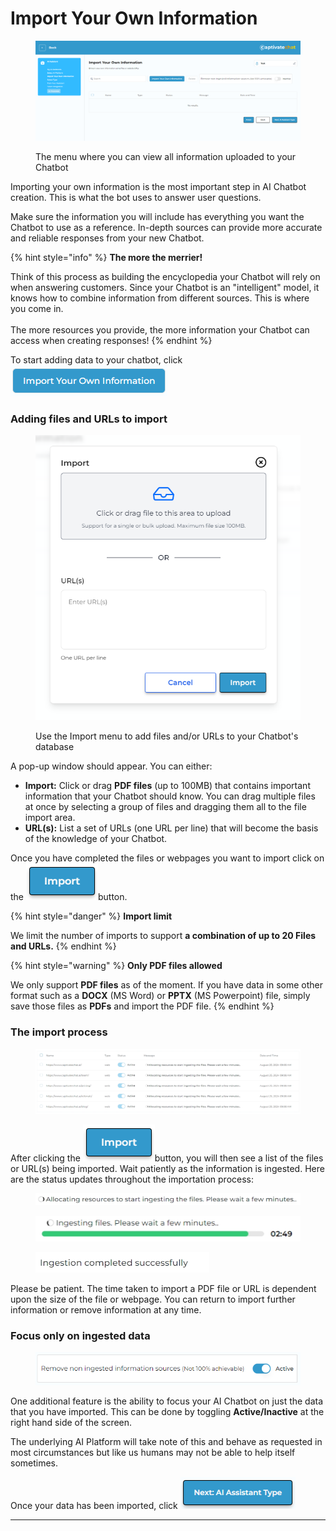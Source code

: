 # Import Your Own Information

<figure><img src="../../.gitbook/assets/image (5) (1) (1).png" alt=""><figcaption><p>The menu where you can view all information uploaded to your Chatbot</p></figcaption></figure>

Importing your own information is the most important step in AI Chatbot creation. This is what the bot uses to answer user questions.

Make sure the information you will include has everything you want the Chatbot to use as a reference. In-depth sources can provide more accurate and reliable responses from your new Chatbot.&#x20;

{% hint style="info" %}
**The more the merrier!**

Think of this process as building the encyclopedia your Chatbot will rely on when answering customers. Since your Chatbot is an "intelligent" model, it knows how to combine information from different sources. This is where you come in. \
\
The more resources you provide, the more information your Chatbot can access when creating responses!
{% endhint %}

To start adding data to your chatbot, click  ![](<../../.gitbook/assets/image (19).png>)

### Adding files and URLs to import

<figure><img src="../../.gitbook/assets/image (6) (1) (1).png" alt=""><figcaption><p>Use the Import menu to add files and/or URLs to your Chatbot's database</p></figcaption></figure>

A pop-up window should appear. You can either:

* **Import:** Click or drag **PDF files** (up to 100MB) that contains important information that your Chatbot should know. You can drag multiple files at once by selecting a group of files and dragging them all to the file import area.
* **URL(s):** List a set of URLs (one URL per line) that will become the basis of the knowledge of your Chatbot.&#x20;

Once you have completed the files or webpages you want to import click on the ![](<../../.gitbook/assets/image (25).png>)button.&#x20;

{% hint style="danger" %}
**Import limit**

We limit the number of imports to support **a combination of up to 20 Files and URLs.**
{% endhint %}

{% hint style="warning" %}
**Only PDF files allowed**

We only support **PDF files** as of the moment. If you have data in some other format such as a **DOCX** (MS Word) or **PPTX** (MS Powerpoint) file, simply save those files as **PDFs** and import the PDF file.
{% endhint %}

### The import process

<figure><img src="../../.gitbook/assets/image (26).png" alt=""><figcaption></figcaption></figure>

After clicking the ![](<../../.gitbook/assets/image (25).png>)button, you will then see a list of the files or URL(s) being imported. Wait patiently as the information is ingested. Here are the status updates throughout the importation process:

<figure><img src="../../.gitbook/assets/image (27).png" alt=""><figcaption></figcaption></figure>

<figure><img src="../../.gitbook/assets/image (31).png" alt=""><figcaption></figcaption></figure>

<figure><img src="../../.gitbook/assets/image (30).png" alt=""><figcaption></figcaption></figure>

Please be patient. The time taken to import a PDF file or URL is dependent upon the size of the file or webpage.  You can return to import further information or remove information at any time. &#x20;

### Focus only on ingested data

<figure><img src="../../.gitbook/assets/image (33).png" alt=""><figcaption></figcaption></figure>

One additional feature is the ability to focus your AI Chatbot on just the data that you have imported. This can be done by toggling **Active/Inactive** at the right hand side of the screen.&#x20;

The underlying AI Platform will take note of this and behave as requested in most circumstances but like us humans may not be able to help itself sometimes.

Once your data has been imported, click ![](<../../.gitbook/assets/image (20).png>)

***

##
